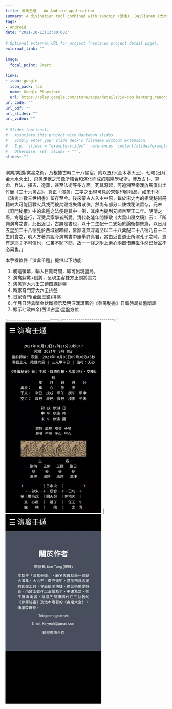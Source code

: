 ```yaml
---
title: 演禽壬遁 - An Android application
summary: A divination tool combined with Yanchin (演禽), Dailiuren (大六壬), and Qimendunjia (奇門遁甲).
tags:
- Android
date: "2021-10-13T13:00:00Z"

# Optional external URL for project (replaces project detail page).
external_link: ""

image:
  focal_point: Smart

links:
- icon: google
  icon_pack: fab
  name: Google Playstore
  url: https://play.google.com/store/apps/details?id=com.kentang.renchinliuren
url_code: ""
url_pdf: ""
url_slides: ""
url_video: ""

# Slides (optional).
#   Associate this project with Markdown slides.
#   Simply enter your slide deck's filename without extension.
#   E.g. `slides = "example-slides"` references `content/slides/example-slides.md`.
#   Otherwise, set `slides = ""`.
slides: ""
---
```


演禽/禽遁/禽星之術，乃根據古時二十八星宿，附以五行(金木水火土)、七曜(日月金木水火土)、飛禽走獸之形像所結合和演化而成的陰陽學秘術，涉及占卜、算命、兵法、擇吉、造葬，甚至法術等多方面。究其源起，可追溯至秦漢放馬灘出土竹簡《三十六禽占》。真正「演禽」二字之出現可見於宋朝印刷物品，如宋刊本《演禽斗數三世相書》留存至今。後來蒙古人入主中原，載於宋史內的相關秘術冊籍較大可能因戰火兵戎而被焚毀或失傳散佚。然尚有部分口訣或秘法留存，元末《奇門秘覆》中的禽遁之法便是其中一例，其序內提到元順帝至正二年。明清之際，禽遁盛行，深受兵家學者所愛。清代乾隆年間惲敬《大雲山房文稿》云︰「所詢演禽之書，此出近世，古無是書也，以十二生配十二支始於論衡物勢篇，以日月五星加二十八宿見於西域宿曜經，皆鄙淺無深義至以二十八禽配二十八宿乃自十二生附會之，明人方著其說今演禽書中屢舉許真君，當由近世道士所演孔子之時，豈有是耶？不可信也，仁弟不恥下問，故一一詳之附上素心兩器惜無磁斗然已伏盆不必易也。」

本手機軟件「演禽壬遁」提供以下功能:
1. 觸碰螢幕，輸入日期時間，即可出現盤局。
2. 演禽翻禽+倒將，呈現主客雙方正副將實力
3. 演禽穿大六壬三傳四課排盤
4. 時家奇門穿大六壬排盤
5. 日家奇門(金函玉鏡)排盤
6. 年月日時禽暗金伏斷顯示及明汪漢謀著的《參籌秘書》日局時局排盤斷語
7. 顯示七政四余(西洋占星)星盤方位


:-------------------------:|:-------------------------:
!<img src="https://github.com/kentang2017/kentang/blob/master/content/project/yanchinrendun/WeChat%20%E5%9C%96%E7%89%87_20211013232551.jpg" width="300">  |  <img src="https://github.com/kentang2017/kentang/blob/master/content/project/yanchinrendun/WeChat%20%E5%9C%96%E7%89%87_20211013232557.jpg" width="300">




